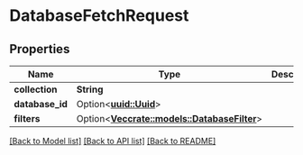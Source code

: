 # DatabaseFetchRequest

## Properties

Name | Type | Description | Notes
------------ | ------------- | ------------- | -------------
**collection** | **String** |  | 
**database_id** | Option<[**uuid::Uuid**](uuid::Uuid.md)> |  | [optional]
**filters** | Option<[**Vec<crate::models::DatabaseFilter>**](DatabaseFilter.md)> |  | [optional]

[[Back to Model list]](../README.md#documentation-for-models) [[Back to API list]](../README.md#documentation-for-api-endpoints) [[Back to README]](../README.md)


